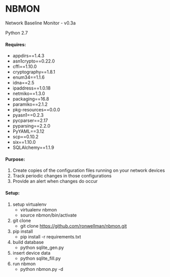 NBMON
=====

Network Baseline Monitor - v0.3a

Python 2.7

#### Requires: 

- appdirs==1.4.3
- asn1crypto==0.22.0
- cffi==1.10.0
- cryptography==1.8.1
- enum34==1.1.6
- idna==2.5
- ipaddress==1.0.18
- netmiko==1.3.0
- packaging==16.8
- paramiko==2.1.2
- pkg-resources==0.0.0
- pyasn1==0.2.3
- pycparser==2.17
- pyparsing==2.2.0
- PyYAML==3.12
- scp==0.10.2
- six==1.10.0
- SQLAlchemy==1.1.9

#### Purpose:
1. Create copies of the configuration files running on your network devices
1. Track periodic changes in those configurations
1. Provide an alert when changes do occur

#### Setup:
1. setup virtualenv
	- virtualenv nbmon
	- source nbmon/bin/activate
1. git clone
	- git clone https://github.com/ronwellman/nbmon.git
1. pip install
	- pip install -r requirements.txt
1. build database
	- python sqlite_gen.py
1. insert device data
	- python sqlite_fill.py
1. run nbmon
	- python nbmon.py -d

